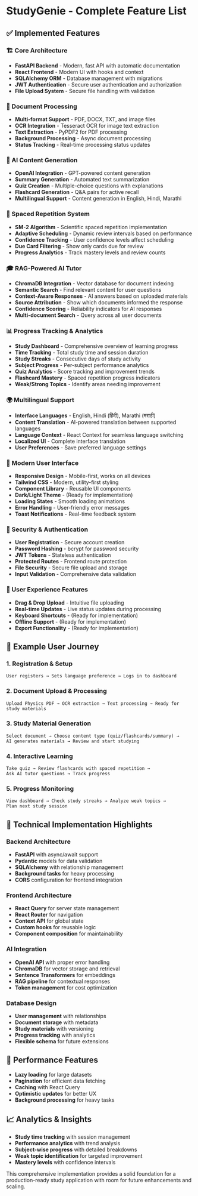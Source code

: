 # StudyGenie - Complete Feature List

## ✅ Implemented Features

### 🏗️ Core Architecture
- **FastAPI Backend** - Modern, fast API with automatic documentation
- **React Frontend** - Modern UI with hooks and context
- **SQLAlchemy ORM** - Database management with migrations
- **JWT Authentication** - Secure user authentication and authorization
- **File Upload System** - Secure file handling with validation

### 📄 Document Processing
- **Multi-format Support** - PDF, DOCX, TXT, and image files
- **OCR Integration** - Tesseract OCR for image text extraction
- **Text Extraction** - PyPDF2 for PDF processing
- **Background Processing** - Async document processing
- **Status Tracking** - Real-time processing status updates

### 🤖 AI Content Generation
- **OpenAI Integration** - GPT-powered content generation
- **Summary Generation** - Automated text summarization
- **Quiz Creation** - Multiple-choice questions with explanations
- **Flashcard Generation** - Q&A pairs for active recall
- **Multilingual Support** - Content generation in English, Hindi, Marathi

### 🧠 Spaced Repetition System
- **SM-2 Algorithm** - Scientific spaced repetition implementation
- **Adaptive Scheduling** - Dynamic review intervals based on performance
- **Confidence Tracking** - User confidence levels affect scheduling
- **Due Card Filtering** - Show only cards due for review
- **Progress Analytics** - Track mastery levels and review counts

### 🎓 RAG-Powered AI Tutor
- **ChromaDB Integration** - Vector database for document indexing
- **Semantic Search** - Find relevant content for user questions
- **Context-Aware Responses** - AI answers based on uploaded materials
- **Source Attribution** - Show which documents informed the response
- **Confidence Scoring** - Reliability indicators for AI responses
- **Multi-document Search** - Query across all user documents

### 📊 Progress Tracking & Analytics
- **Study Dashboard** - Comprehensive overview of learning progress
- **Time Tracking** - Total study time and session duration
- **Study Streaks** - Consecutive days of study activity
- **Subject Progress** - Per-subject performance analytics
- **Quiz Analytics** - Score tracking and improvement trends
- **Flashcard Mastery** - Spaced repetition progress indicators
- **Weak/Strong Topics** - Identify areas needing improvement

### 🌍 Multilingual Support
- **Interface Languages** - English, Hindi (हिंदी), Marathi (मराठी)
- **Content Translation** - AI-powered translation between supported languages
- **Language Context** - React Context for seamless language switching
- **Localized UI** - Complete interface translation
- **User Preferences** - Save preferred language settings

### 🎨 Modern User Interface
- **Responsive Design** - Mobile-first, works on all devices
- **Tailwind CSS** - Modern, utility-first styling
- **Component Library** - Reusable UI components
- **Dark/Light Theme** - (Ready for implementation)
- **Loading States** - Smooth loading animations
- **Error Handling** - User-friendly error messages
- **Toast Notifications** - Real-time feedback system

### 🔐 Security & Authentication
- **User Registration** - Secure account creation
- **Password Hashing** - bcrypt for password security
- **JWT Tokens** - Stateless authentication
- **Protected Routes** - Frontend route protection
- **File Security** - Secure file upload and storage
- **Input Validation** - Comprehensive data validation

### 📱 User Experience Features
- **Drag & Drop Upload** - Intuitive file uploading
- **Real-time Updates** - Live status updates during processing
- **Keyboard Shortcuts** - (Ready for implementation)
- **Offline Support** - (Ready for implementation)
- **Export Functionality** - (Ready for implementation)

## 🎯 Example User Journey

### 1. Registration & Setup
```
User registers → Sets language preference → Logs in to dashboard
```

### 2. Document Upload & Processing
```
Upload Physics PDF → OCR extraction → Text processing → Ready for study materials
```

### 3. Study Material Generation
```
Select document → Choose content type (quiz/flashcards/summary) → 
AI generates materials → Review and start studying
```

### 4. Interactive Learning
```
Take quiz → Review flashcards with spaced repetition → 
Ask AI tutor questions → Track progress
```

### 5. Progress Monitoring
```
View dashboard → Check study streaks → Analyze weak topics → 
Plan next study session
```

## 🔧 Technical Implementation Highlights

### Backend Architecture
- **FastAPI** with async/await support
- **Pydantic** models for data validation
- **SQLAlchemy** with relationship management
- **Background tasks** for heavy processing
- **CORS** configuration for frontend integration

### Frontend Architecture
- **React Query** for server state management
- **React Router** for navigation
- **Context API** for global state
- **Custom hooks** for reusable logic
- **Component composition** for maintainability

### AI Integration
- **OpenAI API** with proper error handling
- **ChromaDB** for vector storage and retrieval
- **Sentence Transformers** for embeddings
- **RAG pipeline** for contextual responses
- **Token management** for cost optimization

### Database Design
- **User management** with relationships
- **Document storage** with metadata
- **Study materials** with versioning
- **Progress tracking** with analytics
- **Flexible schema** for future extensions

## 🚀 Performance Features
- **Lazy loading** for large datasets
- **Pagination** for efficient data fetching
- **Caching** with React Query
- **Optimistic updates** for better UX
- **Background processing** for heavy tasks

## 📈 Analytics & Insights
- **Study time tracking** with session management
- **Performance analytics** with trend analysis
- **Subject-wise progress** with detailed breakdowns
- **Weak topic identification** for targeted improvement
- **Mastery levels** with confidence intervals

This comprehensive implementation provides a solid foundation for a production-ready study application with room for future enhancements and scaling.